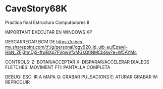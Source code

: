 # CaveStory68K
Practica final Estructura Computadores II

IMPORTANT
EXECUTAR EN WINDOWS XP

DESCARREGAR BGM DE https://uibes-my.sharepoint.com/:f:/g/personal/dgv920_id_uib_eu/Epawl-HbN_ZFj3tmDjS-ftwBXp7FVqwVfxMGsQtINMCbGw?e=W5AYMc

CONTROLS:
Z: BOTAR/ACCEPTAR
X: DISPARAR/ACCELERAR DIALEGS
FLETCHES: MOVIMENT
F11: PANTALLA COMPLETA

DEBUG:
ESC: IR A MAPA
Q: GRABAR PULSACIONS
E: ATURAR GRABAR
W: REPRODUIR